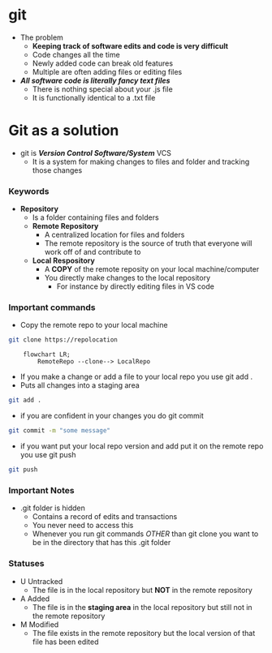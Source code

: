 # git

- The problem
  - **Keeping track of software edits and code is very difficult**
  - Code changes all the time
  - Newly added code can break old features
  - Multiple are often adding files or editing files
- ***All software code is literally fancy text files***
  - There is nothing special about your .js file
  - It is functionally identical to a .txt file

# Git as a solution
- git is ***Version Control Software/System*** VCS
  - It is a system for making changes to files and folder and tracking those changes
  
### Keywords
- **Repository**
  - Is a folder containing files and folders
  - **Remote Repository**
    - A centralized location for files and folders
    - The remote repository is the source of truth that everyone will work off of and contribute to
  - **Local Respository**
    - A **COPY** of the remote reposity on your local machine/computer
    - You directly make changes to the local repository
      - For instance by directly editing files in VS code


### Important commands
- Copy the remote repo to your local machine
```bash
git clone https://repolocation
```
```mermaid
    flowchart LR;
        RemoteRepo --clone--> LocalRepo
```

- If you make a change or add a file to your local repo you use git add .
- Puts all changes into a staging area
```bash
git add .
``` 
- if you are confident in your changes you do git commit
```bash
git commit -m "some message"
```
- if you want put your local repo version and add put it on the remote repo you use git push
```bash
git push
```
### Important Notes
- .git folder is hidden
  - Contains a record of edits and transactions
  - You never need to access this
  - Whenever you run git commands *OTHER* than git clone you want to be in the directory that has this .git folder

### Statuses
- U Untracked
  - The file is in the local repository but **NOT** in the remote repository
- A Added
  - The file is in the **staging area** in the local repository but still not in the remote repository
- M Modified
  - The file exists in the remote repository but the local version of that file has been edited